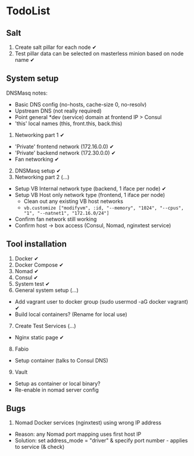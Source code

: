 # TodoList

## Salt

1. Create salt pillar for each node ✔
2. Test pillar data can be selected on masterless minion based on node name ✔

## System setup

DNSMasq notes:
  * Basic DNS config (no-hosts, cache-size 0, no-resolv)
  * Upstream DNS (not really required)
  * Point general *dev (service) domain at frontend IP > Consul
  * 'this' local names (this, front.this, back.this)

1. Networking part 1 ✔
  - 'Private' frontend network (172.16.0.0) ✔
  - 'Private' backend network (172.30.0.0) ✔
  - Fan networking ✔
2. DNSMasq setup ✔
3. Networking part 2 (...)
  - Setup VB Internal network type (backend, 1 iface per node) ✔
  - Setup VB Host only network type (frontend, 1 iface per node)
    - Clean out any existing VB host networks
    - `vb.customize ["modifyvm", :id, "--memory", "1024", "--cpus", "1", "--natnet1", "172.16.0/24"]`
  - Confirm fan network still working
  - Confirm host -> box access (Consul, Nomad, nginxtest service)

## Tool installation

1. Docker ✔
2. Docker Compose ✔
3. Nomad ✔
4. Consul ✔
5. System test ✔
6. General system setup (...)
  - Add vagrant user to docker group (sudo usermod -aG docker vagrant) ✔
  - Build local containers? (Rename for local use)
7. Create Test Services (...)
  - Nginx static page ✔
8. Fabio
  - Setup container (talks to Consul DNS)
9. Vault
  - Setup as container or local binary?
  - Re-enable in nomad server config

## Bugs

1. Nomad Docker services (nginxtest) using wrong IP address
  - Reason: any Nomad port mapping uses first host IP
  - Solution: set address_mode = "driver" & specify port number - applies to service (& check)